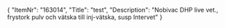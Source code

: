 {
  "ItemNr": "163014",
  "Title": "test",
  "Description": "Nobivac DHP live vet., frystork pulv och vätska till inj-vätska, susp Intervet"
}